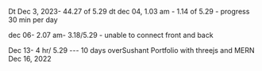 
Dt Dec 3, 2023- 44.27 of 5.29
dt dec 04, 1.03 am - 1.14 of 5.29 - progress 30 min per day

dec 06- 2.07 am- 3.18/5.29 - unable to connect front and back

Dec 13- 4 hr/ 5.29 --- 10 days overSushant Portfolio with threejs and MERN Dec 16, 2022
